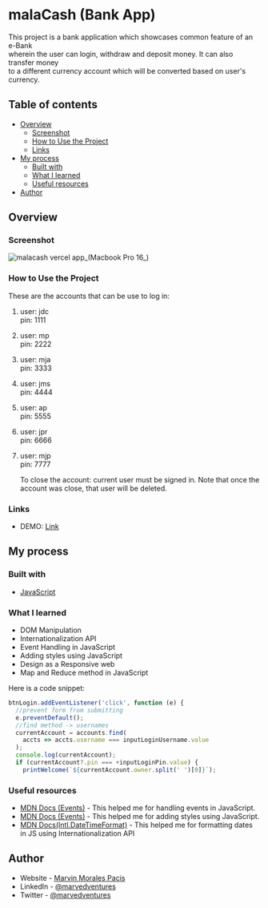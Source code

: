 # malaCash (Bank App)

This project is a bank application which showcases common feature of an e-Bank   
wherein the user can login, withdraw and deposit money. It can also transfer money  
to a different currency account which will be converted based on user's currency.  

## Table of contents

- [Overview](#overview)
  - [Screenshot](#screenshot)
  - [How to Use the Project](#how-to-use-the-project)
  - [Links](#links)
- [My process](#my-process)
  - [Built with](#built-with)
  - [What I learned](#what-i-learned)
  - [Useful resources](#useful-resources)
- [Author](#author)

## Overview

### Screenshot

![malacash vercel app_(Macbook Pro 16_)](https://user-images.githubusercontent.com/108392678/197386993-de25d694-cc04-4fb6-81e6-1b481dc95331.png)

### How to Use the Project

These are the accounts that can be use to log in:  
  
1) user: jdc  
   pin: 1111  
     
2) user: mp  
   pin: 2222  
     
3) user: mja   
   pin: 3333  
     
4) user: jms  
   pin: 4444  
     
5) user: ap  
   pin: 5555  
     
6) user: jpr  
   pin: 6666  
     
7) user: mjp   
   pin: 7777 
   
   To close the account: current user must be signed in. Note that once the account was close, that user will be deleted.  

### Links

- DEMO: [Link](https://marvedventures.github.io/Number-Guessing-Game-v2/)

## My process

### Built with

- [JavaScript](https://developer.mozilla.org/en-US/docs/Web/JavaScript)

### What I learned

- DOM Manipulation
- Internationalization API
- Event Handling in JavaScript
- Adding styles using JavaScript
- Design as a Responsive web
- Map and Reduce method in JavaScript

Here is a code snippet:

```script.js
btnLogin.addEventListener('click', function (e) {
  //prevent form from submitting
  e.preventDefault();
  //find method -> usernames
  currentAccount = accounts.find(
    accts => accts.username === inputLoginUsername.value
  );
  console.log(currentAccount);
  if (currentAccount?.pin === +inputLoginPin.value) {
    printWelcome(`${currentAccount.owner.split(' ')[0]}`);
```


### Useful resources

- [MDN Docs (Events)](https://developer.mozilla.org/en-US/docs/Learn/JavaScript/Building_blocks/Events) - This helped me for handling events in JavaScript.
- [MDN Docs (Events)](https://developer.mozilla.org/en-US/docs/Web/API/HTMLElement/style) - This helped me for adding styles using JavaScript.
- [MDN Docs(Intl.DateTimeFormat)](https://developer.mozilla.org/en-US/docs/Web/JavaScript/Reference/Global_Objects/Intl/DateTimeFormat) - This helped me for formatting dates in JS using Internationalization API 


## Author

- Website - [Marvin Morales Pacis](https://marvin-morales-pacis.vercel.app/)
- LinkedIn - [@marvedventures](https://www.linkedin.com/in/marvedventures/)
- Twitter - [@marvedventures](https://www.twitter.com/marvedventures)
